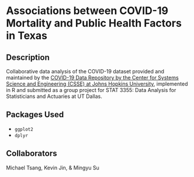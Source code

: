 # Associations between COVID-19 Mortality and Public Health Factors in Texas

## Description
Collaborative data analysis of the COVID-19 dataset provided and maintained by the [COVID-19 Data Repository by the Center for Systems Science and Engineering (CSSE) at Johns Hopkins University](https://github.com/CSSEGISandData/COVID-19), implemented in R and submitted as a group project for STAT 3355: Data Analysis for Statisticians and Actuaries at UT Dallas.

## Packages Used
* `ggplot2`
* `dplyr`

## Collaborators
Michael Tsang, Kevin Jin, & Mingyu Su